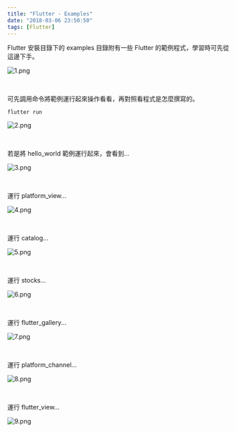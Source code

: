```yaml
---
title: "Flutter - Examples"
date: "2018-03-06 23:50:50"
tags: [Flutter]
---
```



Flutter 安裝目錄下的 examples 目錄附有一些 Flutter 的範例程式，學習時可先從這邊下手。  

<!-- More -->

![1.png](1.png)
 
<br/>


可先調用命令將範例運行起來操作看看，再對照看程式是怎麼撰寫的。  

    flutter run

![2.png](2.png)
 
<br/>


若是將 hello_world 範例運行起來，會看到...  

![3.png](3.png)
 
<br/>


運行 platform_view...

![4.png](4.png)
 
<br/>


運行 catalog...

![5.png](5.png)
 
<br/>


運行 stocks...

![6.png](6.png)
 
<br/>


運行 flutter_gallery...

![7.png](7.png)
 
<br/>


運行 platform_channel...

![8.png](8.png)
 
<br/>


運行 flutter_view...

![9.png](9.png)
 
<br/>
